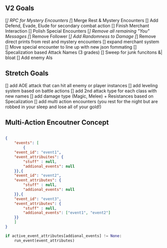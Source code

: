 ## V2 Goals
[*] RPC for Mystery Encounters
[*] Merge Rest & Mystery Encounters
[] Add Defend, Evade, Elude for secondary combat action
[] Finish Merchant Interaction
[] Polish Special Encounters 
[*] Remove all remaining "You" Messages
[*] Remove Follower
[*] Add Randomness to Damage
[*] Remove direct prints from rest and mystery encounters
[] expand merchant system
[] Move special encounter to line up with new json fommating
[] Specalization based Attack Names (3 grades)
[] Sweep for junk funcitons &| bloat
[] Add enemy AIs



## Stretch Goals
[] add AOE attack that can hit all enemy or player instances
[] add leveling system based on battle actions
[] add 2nd attack type for each class with new names
[] add damage type (Magic, Melee) + Resistances based on Specalization
[] add multi action encounters (you rest for the night but are robbed in your sleep and lose all of your gold!)


## Multi-Action Encoutner Concept

```json

{ 
    "events": [
        {
    "event_id": "event1",
    "event_attribuites": {
        "stuff" : null,
        "addional_events": null
    }},{
    "event_id": "event2",
    "event_attributes": {
        "stuff" : null,
        "addional_events": null
    }},{
    "event_id": "event3",
    "event_attributes": {
        "stuff" : null,
        "addional_events": ["event1", "event2"]
    }}
    ]
}
```

```python
if active_event_attributes[addional_events] != None:
    run_event(event_attributes)
```